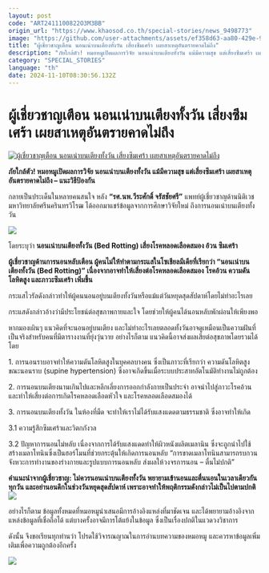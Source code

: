 ```yaml
---
layout: post
code: "ART2411100822O3M3BB"
origin_url: "https://www.khaosod.co.th/special-stories/news_9498773"
image: "https://github.com/user-attachments/assets/ef358d63-aa80-429e-9b36-9173bd8df4c9"
title: "ผู้เชี่ยวชาญเตือน นอนเน่าบนเตียงทั้งวัน เสี่ยงซึมเศร้า เผยสาเหตุอันตรายคาดไม่ถึง"
description: "ภัยใกล้ตัว! หมอหมูเปิดผลการวิจัย นอนเน่าบนเตียงทั้งวัน แม้มีความสุข แต่เสี่ยงซึมเศร้า เผยสาเหตุอันตรายคาดไม่ถึง - แนะวิธีป้องกัน"
category: "SPECIAL_STORIES"
language: "th"
date: 2024-11-10T08:30:56.132Z
---
```


# ผู้เชี่ยวชาญเตือน นอนเน่าบนเตียงทั้งวัน เสี่ยงซึมเศร้า เผยสาเหตุอันตรายคาดไม่ถึง

[![ผู้เชี่ยวชาญเตือน นอนเน่าบนเตียงทั้งวัน เสี่ยงซึมเศร้า เผยสาเหตุอันตรายคาดไม่ถึง](https://www.khaosod.co.th/wpapp/uploads/2024/11/sleep101167-10.jpg "ผู้เชี่ยวชาญเตือน นอนเน่าบนเตียงทั้งวัน เสี่ยงซึมเศร้า เผยสาเหตุอันตรายคาดไม่ถึง")](https://www.khaosod.co.th/wpapp/uploads/2024/11/sleep101167-10.jpg)

**ภัยใกล้ตัว! หมอหมูเปิดผลการวิจัย นอนเน่าบนเตียงทั้งวัน แม้มีความสุข แต่เสี่ยงซึมเศร้า เผยสาเหตุอันตรายคาดไม่ถึง – แนะวิธีป้องกัน**

กลายเป็นประเด็นในหลายคนสนใจ หลัง **“รศ.นพ.วีระศักดิ์ จรัสชัยศรี”** แพทย์ผู้เชี่ยวชาญด้านนิติเวช มหาวิทยาลัยศรีนครินทรวิโรฒ ได้ออกมาแชร์ข้อมูลจากการศึกษาวิจัยใหม่ ถึงการนอนเน่าบนเตียงทั้งวัน

[![](https://www.khaosod.co.th/wpapp/uploads/2024/11/sleep101167-13.jpg)](https://www.khaosod.co.th/wpapp/uploads/2024/11/sleep101167-13.jpg)

โดยระบุว่า **นอนเน่าบนเตียงทั้งวัน (Bed Rotting) เสี่ยงโรคหลอดเลือดสมอง อ้วน ซึมเศร้า**

**ผู้เชี่ยวชาญด้านการนอนหลับเตือน ผู้คนไม่ให้ทำตามกระแสในโซเชียลมีเดียที่เรียกว่า “นอนเน่าบนเตียงทั้งวัน (Bed Rotting)” เนื่องจากอาจทำให้เสี่ยงต่อโรคหลอดเลือดสมอง โรคอ้วน ความดันโลหิตสูง และภาวะซึมเศร้า เพิ่มขึ้น**

กระแสไวรัลดังกล่าวทำให้ผู้คนนอนอยู่บนเตียงทั้งวันหรือแม้แต่วันหยุดสุดสัปดาห์โดยไม่ทำอะไรเลย

กระแสดังกล่าวอ้างว่ามีประโยชน์ต่อสุขภาพกายและใจ โดยช่วยให้ผู้คนได้นอนหลับพักผ่อนให้เพียงพอ

หากมองเผินๆ แนวคิดที่จะนอนอยู่บนเตียง และไม่ทำอะไรเลยตลอดทั้งวันอาจดูเหมือนเป็นความฝันที่เป็นจริงสำหรับคนที่มีตารางงานที่ยุ่งวุ่นวาย อย่างไรก็ตาม แนวคิดนี้อาจส่งผลเสียต่อสุขภาพโดยรวมได้ โดย

1\. การนอนราบอาจทำให้ความดันโลหิตสูงในบุคคลบางคน ซึ่งเป็นภาวะที่เรียกว่า ความดันโลหิตสูงขณะนอนราบ (supine hypertension) ซึ่งอาจเกิดขึ้นเมื่อระบบประสาทอัตโนมัติทำงานไม่ถูกต้อง

2\. การนอนบนเตียงนานเกินไปและหลีกเลี่ยงการออกกำลังกายเป็นประจำ อาจนำไปสู่ภาวะโรคอ้วน และทำให้เสี่ยงต่อการเกิดโรคหลอดเลือดหัวใจ และโรคหลอดเลือดสมองได้

3\. การนอนบนเตียงทั้งวัน ในห้องที่มืด จะทำให้เราไม่ได้รับแสงแดดตามธรรมชาติ ซึ่งอาจทำให้เกิด

3.1 ความรู้สึกซึมเศร้าและวิตกกังวล

3.2 ปัญหาการนอนไม่หลับ เนื่องจากการได้รับแสงแดดทำให้ผิวหนังผลิตเมลานิน ซึ่งจะถูกนำไปใช้สร้างเมลาโทนินซึ่งเป็นฮอร์โมนที่ช่วยกระตุ้นให้เกิดการนอนหลับ “การขาดเมลาโทนินสามารถรบกวนจังหวะการทำงานของร่างกายและรูปแบบการนอนหลับ ส่งผลให้วงจรการนอน – ตื่นไม่ปกติ”

**คำแนะนำจากผู้เชี่ยวชาญ: ไม่ควรนอนเน่าบนเตียงทั้งวัน พยายามเข้านอนและตื่นนอนในเวลาเดียวกันทุกวัน และอย่านอนดึกในช่วงวันหยุดสุดสัปดาห์ เพราะอาจทำให้พฤติกรรมดังกล่าวไม่เป็นไปตามปกติ**[![](https://www.khaosod.co.th/wpapp/uploads/2024/11/sleep101167-11.jpg)](https://www.khaosod.co.th/wpapp/uploads/2024/11/sleep101167-11.jpg)

อย่างไรก็ตาม ข้อมูลทั้งหมดที่หมอหมูนำเสนอมีการอ้างอิงแหล่งที่มาชัดเจน และได้พยายามอ้างอิงจากแหล่งข้อมูลที่เชื่อถือได้ แต่บางครั้งอาจมีการโต้แย้งในข้อมูล ซึ่งเป็นเรื่องปกติในแวดวงวิชาการ

ดังนั้น จึงขอเรียนทุกท่านว่า โปรดใช้วิจารณญาณในการอ่านบทความของหมอหมู และควรหาข้อมูลเพิ่มเติมเพื่อความถูกต้องอีกครั้ง

[![](https://www.khaosod.co.th/wpapp/uploads/2024/11/sleep101167-12.jpg)](https://www.khaosod.co.th/wpapp/uploads/2024/11/sleep101167-12.jpg)



